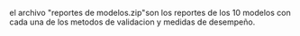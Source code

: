 el archivo "reportes de modelos.zip"son los reportes de los 10 modelos con cada una de los metodos de validacion y medidas de desempeño.